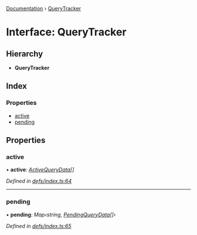 [Documentation](../README.md) › [QueryTracker](querytracker.md)

# Interface: QueryTracker

## Hierarchy

* **QueryTracker**

## Index

### Properties

* [active](querytracker.md#active)
* [pending](querytracker.md#pending)

## Properties

###  active

• **active**: *[ActiveQueryData](activequerydata.md)[]*

*Defined in [defs/index.ts:64](https://github.com/badbatch/graphql-box/blob/0289bea5/packages/client/src/defs/index.ts#L64)*

___

###  pending

• **pending**: *Map‹string, [PendingQueryData](pendingquerydata.md)[]›*

*Defined in [defs/index.ts:65](https://github.com/badbatch/graphql-box/blob/0289bea5/packages/client/src/defs/index.ts#L65)*
